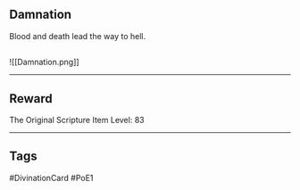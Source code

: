 ## Damnation
Blood and death lead
the way to hell.
## 
![[Damnation.png]]

---
## Reward
The Original Scripture
Item Level: 83

---
## Tags
#DivinationCard
#PoE1